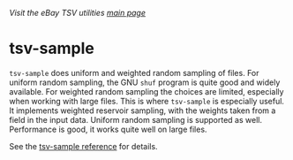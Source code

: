 _Visit the eBay TSV utilities [main page](../README.md)_

# tsv-sample

`tsv-sample` does uniform and weighted random sampling of files. For uniform random sampling, the GNU `shuf` program is quite good and widely available. For weighted random sampling the choices are limited, especially when working with large files. This is where `tsv-sample` is especially useful. It implements weighted reservoir sampling, with the weights taken from a field in the input data. Uniform random sampling is supported as well. Performance is good, it works quite well on large files.

See the [tsv-sample reference](../docs/ToolReference.md#tsv-sample-reference) for details.
